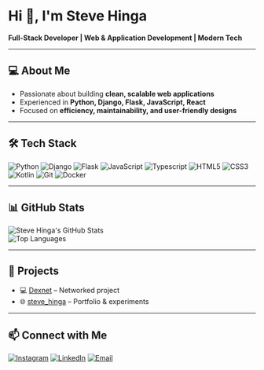 # Hi 👋, I'm Steve Hinga  

**Full-Stack Developer | Web & Application Development | Modern Tech**

---

## 💻 About Me
- Passionate about building **clean, scalable web applications**  
- Experienced in **Python, Django, Flask, JavaScript, React**  
- Focused on **efficiency, maintainability, and user-friendly designs**

---

## 🛠️ Tech Stack
![Python](https://img.shields.io/badge/Python-3776AB?style=for-the-badge&logo=python&logoColor=white) 
![Django](https://img.shields.io/badge/Django-092E20?style=for-the-badge&logo=django&logoColor=white) 
![Flask](https://img.shields.io/badge/Flask-000000?style=for-the-badge&logo=flask&logoColor=white) 
![JavaScript](https://img.shields.io/badge/JavaScript-F7DF1E?style=for-the-badge&logo=javascript&logoColor=black) 
![Typescript](https://img.shields.io/badge/React-61DAFB?style=for-the-badge&logo=react&logoColor=black) 
![HTML5](https://img.shields.io/badge/HTML5-E34F26?style=for-the-badge&logo=html5&logoColor=white) 
![CSS3](https://img.shields.io/badge/CSS3-1572B6?style=for-the-badge&logo=css3&logoColor=white) 
![Kotlin](https://img.shields.io/badge/Kotlin-7F52FF?style=for-the-badge&logo=kotlin&logoColor=white)
![Git](https://img.shields.io/badge/Git-F05032?style=for-the-badge&logo=git&logoColor=white) 
![Docker](https://img.shields.io/badge/Docker-2496ED?style=for-the-badge&logo=docker&logoColor=white)

---


## 📊 GitHub Stats
![Steve Hinga's GitHub Stats](https://github-readme-stats.vercel.app/api?username=stevehinga&show_icons=true&theme=dracula&hide_border=true)  
![Top Languages](https://github-readme-stats.vercel.app/api/top-langs/?username=stevehinga&layout=compact&theme=dracula&hide_border=true)

---

## 🚀 Projects
- 💻 [Dexnet](https://github.com/stevehinga/Dexnet) – Networked project  
- 🌐 [steve_hinga](https://github.com/stevehinga/steve_hinga) – Portfolio & experiments  

---

## 📫 Connect with Me
[![Instagram](https://img.shields.io/badge/Instagram-E4405F?style=for-the-badge&logo=instagram&logoColor=white)](https://www.instagram.com/kamaaslife?igsh=eHcxc3M2YXZiODRp)
[![LinkedIn](https://img.shields.io/badge/LinkedIn-0A66C2?style=for-the-badge&logo=linkedin&logoColor=white)](https://www.linkedin.com/in/stevehinga)
[![Email](https://img.shields.io/badge/Email-D14836?style=for-the-badge&logo=gmail&logoColor=white)](mailto:youremail@example.com)
